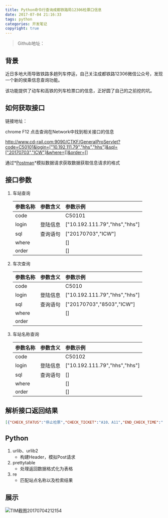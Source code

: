```yaml
---
title: Python命令行查询成都铁路局12306检票口信息
date: 2017-07-04 21:16:33
tags: python
categories: 开发笔记
copyright: true
---
```


> Github地址：
>
> [Find-Train-Ticket-Check-in]: https://github.com/lingma1993/Find-Train-Ticket-Check-in

## 背景

近日多地大雨导致铁路多趟列车停运，自己关注成都铁路12306微信公众号，发现一个新的侯乘信息查询功能。

该功能提供了动车和高铁的列车检票口的信息，正好圆了自己的之前挖的坑。

[微信公众号地址]: http://kf.cd-rail.com/CTKF/CTZX/view/mainFrame/wx_hcxx.html

## 如何获取接口

链接地址：

[车站查询]: http://kf.cd-rail.com/CTKF/CTZX/view/mainFrame/wx_hclbdetail.html?zmlm=ICW&amp;amp;station=%E6%88%90%E9%83%BD%E4%B8%9C&amp;amp;train_no=&amp;amp;type=cfhc
[车次查询]: http://kf.cd-rail.com/CTKF/CTZX/view/mainFrame/wx_hclbdetail.html?zmlm=CUW&amp;amp;amp;station=%E9%87%8D%E5%BA%86%E5%8C%97%E7%AB%99&amp;amp;amp;train_no=258&amp;amp;amp;type=cfhc

chrome F12 点击查询在Network中找到相关接口的信息

http://www.cd-rail.com:9090/CTKF/GeneralProServlet?code=C50101&login=["10.192.111.79","hhs","hhs"]&sql=["20170703","ICW"]&where=[]&order=[]

通过*[Postman]()*模拟数据请求获取数据获取信息请求的格式


## 接口参数

1. 车站查询


   | 参数名称  | 参数含义 | 参数示例                          |
   | :----- | :---- | :----------------------------- |
   | code  |      | C50101                        |
   | login | 登陆信息 | ["10.192.111.79","hhs","hhs"] |
   | sql   | 查询语句 | ["20170703","ICW"]            |
   | where |      | []                            |
   | order |      | []                            |

2. 车次查询


   | 参数名称  | 参数含义 | 参数示例                          |
   | :----- | :---- | :----------------------------- |
   | code  |      | C5010                         |
   | login | 登陆信息 | ["10.192.111.79","hhs","hhs"] |
   | sql   | 查询语句 | ["20170703","8503","ICW"]     |
   | where |      | []                            |
   | order |      |                               |

3. 车站名称查询


   | 参数名称  | 参数含义 | 参数示例                          |
   | :----- | :---- | :----------------------------- |
   | code  |      | C50102                        |
   | login | 登陆信息 | ["10.192.111.79","hhs","hhs"] |
   | sql   | 查询语句 | []                            |
   | where |      | []                            |
   | order |      | []                            |


## 解析接口返回结果

```json
[{"CHECK_STATUS":"停止检票","CHECK_TICKET":"A10、A11","END_CHECK_TIME":"2017/07/04 09:30:00","END_STN":"重庆北","END_STN_CODE":"CUW","IN_DATE":"2017/07/04 18:59:52","START_CHECK_TIME":"2017/07/04 09:14:00","START_STN":"成都东","START_STN_CODE":"ICW","STATUS_TRAIN":"正点","STN_CODE":"ICW","TD_DATE_ARR":"00:00:00","TD_DATE_DEP11":"09:33","TRAIN_DEP":"G8503","WAIT_ROOM":"2层候车区","WGQBZ":"0"}]
```

## Python

1. urlib、urlib2
   - 构建Header，模拟Post请求
2. prettytable
   - 处理返回数据格式化为表格
3. re
   - 匹配站点名称以及检索结果

## 展示

![TIM截图20170704212154](http://orj5hqpmw.bkt.clouddn.com/find_train_check_in.png)

